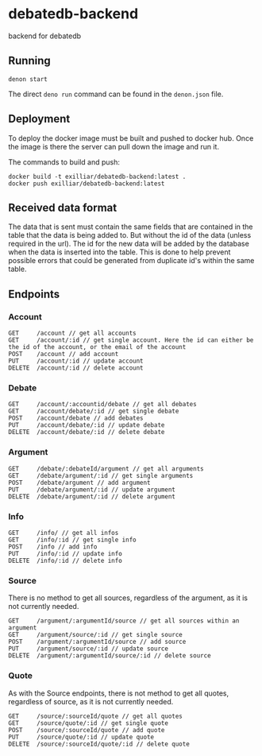 # debatedb-backend

backend for debatedb

## Running

`denon start`

The direct `deno run` command can be found in the `denon.json` file.

## Deployment

To deploy the docker image must be built and pushed to docker hub. Once the image is there the server can pull down the image and run it.

The commands to build and push:

```
docker build -t exilliar/debatedb-backend:latest .
docker push exilliar/debatedb-backend:latest
```

## Received data format

The data that is sent must contain the same fields that are contained in the table that the data is being added to. But without the id of the data (unless required in the url). The id for the new data will be added by the database when the data is inserted into the table. This is done to help prevent possible errors that could be generated from duplicate id's within the same table.

## Endpoints

### Account

```
GET     /account // get all accounts
GET     /account/:id // get single account. Here the id can either be the id of the account, or the email of the account
POST    /account // add account
PUT     /account/:id // update account
DELETE  /account/:id // delete account
```

### Debate

```
GET     /account/:accountid/debate // get all debates
GET     /account/debate/:id // get single debate
POST    /account/debate // add debates
PUT     /account/debate/:id // update debate
DELETE  /account/debate/:id // delete debate
```

### Argument

```
GET     /debate/:debateId/argument // get all arguments
GET     /debate/argument/:id // get single arguments
POST    /debate/argument // add argument
PUT     /debate/argument/:id // update argument
DELETE  /debate/argument/:id // delete argument
```

### Info

```
GET     /info/ // get all infos
GET     /info/:id // get single info
POST    /info // add info
PUT     /info/:id // update info
DELETE  /info/:id // delete info
```

### Source

There is no method to get all sources, regardless of the argument, as it is not currently needed.

```
GET     /argument/:argumentId/source // get all sources within an argument
GET     /argument/source/:id // get single source
POST    /argument/:argumentId/source // add source
PUT     /argument/source/:id // update source
DELETE  /argument/:argumentId/source/:id // delete source
```

### Quote

As with the Source endpoints, there is not method to get all quotes, regardless of source, as it is not currently needed.

```
GET     /source/:sourceId/quote // get all quotes
GET     /source/quote/:id // get single quote
POST    /source/:sourceId/quote // add quote
PUT     /source/quote/:id // update quote
DELETE  /source/:sourceId/quote/:id // delete quote
```
